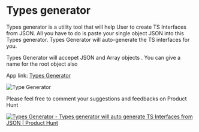# Types generator

Types generator is a utility tool that will help User to create TS Interfaces from JSON. All you have to do is paste your single object JSON into this Types generator. Types Generator will auto-generate the TS interfaces for you.

Types Generator will accepet  JSON and Array objects . You can give a name for the root object also 

App link:  [Types Generator](https://vineethtrv.github.io/typesgenerator/)


![Type Generator](https://user-images.githubusercontent.com/5153908/178934801-84cd252d-b199-48d4-966e-768fed18d6e3.gif)


Please feel free to comment your suggestions and feedbacks on Product Hunt

[![Types Generator - Types generator will auto generate TS Interfaces from JSON | Product Hunt](https://api.producthunt.com/widgets/embed-image/v1/featured.svg?post_id=352940&theme=light)](https://www.producthunt.com/posts/types-generator?utm_source=badge-featured&utm_medium=badge&utm_souce=badge-types&#0045;generator)   


